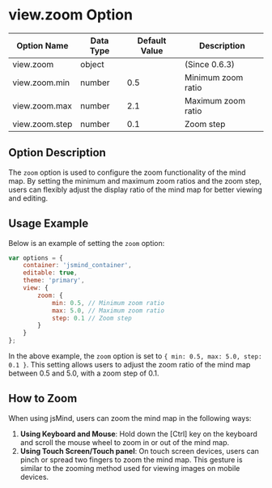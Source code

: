 # view.zoom Option

| Option Name | Data Type | Default Value | Description |
| --- | --- | --- | --- |
| view.zoom | object | | (Since 0.6.3) |
| view.zoom.min | number | 0.5 | Minimum zoom ratio |
| view.zoom.max | number | 2.1 | Maximum zoom ratio |
| view.zoom.step | number | 0.1 | Zoom step |

## Option Description

The `zoom` option is used to configure the zoom functionality of the mind map. By setting the minimum and maximum zoom ratios and the zoom step, users can flexibly adjust the display ratio of the mind map for better viewing and editing.

## Usage Example

Below is an example of setting the `zoom` option:

```javascript
var options = {
    container: 'jsmind_container',
    editable: true,
    theme: 'primary',
    view: {
        zoom: {
            min: 0.5, // Minimum zoom ratio
            max: 5.0, // Maximum zoom ratio
            step: 0.1 // Zoom step
        }
    }
};
```

In the above example, the `zoom` option is set to `{ min: 0.5, max: 5.0, step: 0.1 }`. This setting allows users to adjust the zoom ratio of the mind map between 0.5 and 5.0, with a zoom step of 0.1.

## How to Zoom

When using jsMind, users can zoom the mind map in the following ways:

1. **Using Keyboard and Mouse**: Hold down the [Ctrl] key on the keyboard and scroll the mouse wheel to zoom in or out of the mind map.
2. **Using Touch Screen/Touch panel**: On touch screen devices, users can pinch or spread two fingers to zoom the mind map. This gesture is similar to the zooming method used for viewing images on mobile devices.
